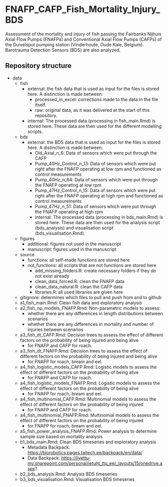 # FNAFP_CAFP_Fish_Mortality_Injury_BDS
Assessment of the mortality and injury of fish passing the Fairbanks Nijhuis Axial Flow Pumps (FNAFPs) and Conventional Axial Flow Pumps (CAFPs) of the Duivelsput pumping station (Vinderhoute, Oude Kale, Belgium). Barotrauma Detection Sensors (BDS) are also analyzed.
## Repository structure
* data
   * fish
      * external: the fish data that is used as input for the files is stored here. A distinction is made between:
        * processed_in_excel: corrections made to the data in the file itself.
        * raw: original data, as it was delivered at the start of this repository.
      * internal: The processed data (processing in fish_main.Rmd) is stored here. These data are then used for the different modelling scripts.
   * bds
      * external: the BDS data that is used as input for the files is stored here. A distinction is made between:
        * Old_Axial_n_6: Data of sensors which were put through the CAFP
        * Pump_40Hz_Control_n_13: Data of sensors which were put right after the FNAFP operating at low rpm and functioned as control measurements
        * Pump_40Hz_n_64: Data of sensors which were put through the FNAFP operating at low rpm
        * Pump_47Hz_Control_n_15: Data of sensors which were put right after the FNAFP operating at high rpm and functioned as control measurements
        * Pump_47Hz_n_51: Data of sensors which were put through the FNAFP operating at high rpm
        * internal: The processed data (processing in bds_main.Rmd) is stored here. These data are then used for the analysis script (bds_analysis) and visualisation script (bds_visualisation.Rmd).
   * figures
      * additional: figures not used in the manuscript
      * manuscript: figures used in the manuscript
   * source
      * functions: all self-made functions are stored here
      * not_functions: all scripts that are not functions are stored here
         * add_missing_folders.R: create necessary folders if they do not exist already
         * clean_data_forced.R: clean the FNAFP data
         * clean_data_natural.R: clean the CAFP data
         * libraries.R: all used libraries are given here
   * gitignore: determines which files to pull and push from and to github
   * a1_fish_main.Rmd: Clean fish data and exploratory analysis
   * a2_fish_np_models_FNAFP.Rmd: Non-parametric models to assess:
      * whether there are any differences in length distributions between scenarios
      * whether there are any differences in mortality and number of injuries between scenarios
   * a3_fish_dt_CAFP.Rmd: Decision trees to assess the effect of different factors on the probability of being injured and being alive
      * for FNAFP and CAFP for roach.
   * a3_fish_dt_FNAFP.Rmd: Decision trees to assess the effect of different factors on the probability of being injured and being alive
      * for FNAFP for roach, bream and eel.
   * a4_fish_logistic_models_CAFP.Rmd: Logistic models to assess the effect of different factors on the probability of being alive
      * for FNAFP and CAFP for roach.
   * a4_fish_logistic_models_FNAFP.Rmd: Logistic models to assess the effect of different factors on the probability of being alive
      * for FNAFP for roach, bream and eel.
   * a4_fish_multinomial_CAFP.Rmd: Multinomial models to assess the effect of different factors on the probability of being injured
      * for FNAFP and CAFP for roach.
   * a4_fish_multinomial_FNAFP.Rmd: Multinomial models to assess the effect of different factors on the probability of being injured
      * for FNAFP for roach, bream and eel.
   * a5_fish_power_analysis_FNAFP.Rmd: Power analysis to determine sample size based on mortality analysis
   * b1_bds_main.Rmd: Clean BDS timeseries and exploratory analysis
      * Metadata Backpack: https://biorobotics.pages.taltech.ee/backpack/en/data/
      * Data Backpack: https://livettu-my.sharepoint.com/personal/jetuht_ttu_ee/_layouts/15/onedrive.aspx?   
   * b2_bds_analysis.Rmd: Analysis BDS timeseries
   * b3_bds_visualisation.Rmd: Visualisation BDS timeseries
 

